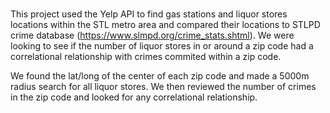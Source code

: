 # 

This project used the Yelp API to find gas stations and liquor stores locations within the STL metro area and compared their locations to STLPD crime database (https://www.slmpd.org/crime_stats.shtml). We were looking to see if the number of liquor stores in or around a zip code had a correlational relationship with crimes commited within a zip code.

We found the lat/long of the center of each zip code and made a 5000m radius search for all liquor stores.  We then reviewed the number of crimes in the zip code and looked for any correlational relationship.
